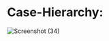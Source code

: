 # Case-Hierarchy:

![Screenshot (34)](https://github.com/Mihir-Dhore/Case-Hierarchy/assets/83826641/3dd0fa54-e35d-4335-a442-9687219c9b40)
